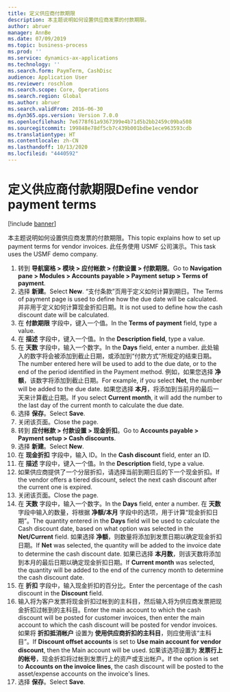 ```yaml
---
title: 定义供应商付款期限
description: 本主题说明如何设置供应商发票的付款期限。
author: abruer
manager: AnnBe
ms.date: 07/09/2019
ms.topic: business-process
ms.prod: ''
ms.service: dynamics-ax-applications
ms.technology: ''
ms.search.form: PaymTerm, CashDisc
audience: Application User
ms.reviewer: roschlom
ms.search.scope: Core, Operations
ms.search.region: Global
ms.author: abruer
ms.search.validFrom: 2016-06-30
ms.dyn365.ops.version: Version 7.0.0
ms.openlocfilehash: 7e6778f61a9367399e4b71d5b2bb2459c09ba508
ms.sourcegitcommit: 199848e78df5cb7c439b001bdbe1ece963593cdb
ms.translationtype: HT
ms.contentlocale: zh-CN
ms.lasthandoff: 10/13/2020
ms.locfileid: "4440592"
---
```

# <a name="define-vendor-payment-terms"></a><span data-ttu-id="eba7a-103">定义供应商付款期限</span><span class="sxs-lookup"><span data-stu-id="eba7a-103">Define vendor payment terms</span></span>

[!include [banner](../../includes/banner.md)]

<span data-ttu-id="eba7a-104">本主题说明如何设置供应商发票的付款期限。</span><span class="sxs-lookup"><span data-stu-id="eba7a-104">This topic explains how to set up payment terms for vendor invoices.</span></span> <span data-ttu-id="eba7a-105">此任务使用 USMF 公司演示。</span><span class="sxs-lookup"><span data-stu-id="eba7a-105">This task uses the USMF demo company.</span></span>

1. <span data-ttu-id="eba7a-106">转到 **导航窗格 > 模块 > 应付帐款 > 付款设置 > 付款期限**。</span><span class="sxs-lookup"><span data-stu-id="eba7a-106">Go to **Navigation pane > Modules > Accounts payable > Payment setup > Terms of payment**.</span></span>
2. <span data-ttu-id="eba7a-107">选择 **新建**。</span><span class="sxs-lookup"><span data-stu-id="eba7a-107">Select **New**.</span></span> <span data-ttu-id="eba7a-108">“支付条款”页用于定义如何计算到期日。</span><span class="sxs-lookup"><span data-stu-id="eba7a-108">The Terms of payment page is used to define how the due date will be calculated.</span></span> <span data-ttu-id="eba7a-109">并非用于定义如何计算现金折扣日期。</span><span class="sxs-lookup"><span data-stu-id="eba7a-109">It is not used to define how the cash discount date will be calculated.</span></span>  
3. <span data-ttu-id="eba7a-110">在 **付款期限** 字段中，键入一个值。</span><span class="sxs-lookup"><span data-stu-id="eba7a-110">In the **Terms of payment** field, type a value.</span></span>
4. <span data-ttu-id="eba7a-111">在 **描述** 字段中，键入一个值。</span><span class="sxs-lookup"><span data-stu-id="eba7a-111">In the **Description field**, type a value.</span></span>
5. <span data-ttu-id="eba7a-112">在 **天数** 字段中，输入一个数字。</span><span class="sxs-lookup"><span data-stu-id="eba7a-112">In the **Days** field, enter a number.</span></span> <span data-ttu-id="eba7a-113">此处输入的数字将会被添加到截止日期，或添加到“付款方式”所规定的结束日期。</span><span class="sxs-lookup"><span data-stu-id="eba7a-113">The number entered here will be used to add to the due date, or to the end of the period identified in the Payment method.</span></span> <span data-ttu-id="eba7a-114">例如，如果您选择 **净额**，该数字将添加到截止日期。</span><span class="sxs-lookup"><span data-stu-id="eba7a-114">For example, if you select **Net**, the number will be added to the due date.</span></span> <span data-ttu-id="eba7a-115">如果您选择 **本月**，将添加到当前月的最后一天来计算截止日期。</span><span class="sxs-lookup"><span data-stu-id="eba7a-115">If you select **Current month**, it will add the number to the last day of the current month to calculate the due date.</span></span>  
6. <span data-ttu-id="eba7a-116">选择 **保存**。</span><span class="sxs-lookup"><span data-stu-id="eba7a-116">Select **Save**.</span></span>
7. <span data-ttu-id="eba7a-117">关闭该页面。</span><span class="sxs-lookup"><span data-stu-id="eba7a-117">Close the page.</span></span>
8. <span data-ttu-id="eba7a-118">转到 **应付帐款 > 付款设置 > 现金折扣**。</span><span class="sxs-lookup"><span data-stu-id="eba7a-118">Go to **Accounts payable > Payment setup > Cash discounts**.</span></span>
9. <span data-ttu-id="eba7a-119">选择 **新建**。</span><span class="sxs-lookup"><span data-stu-id="eba7a-119">Select **New**.</span></span>
10. <span data-ttu-id="eba7a-120">在 **现金折扣** 字段中，输入 ID。</span><span class="sxs-lookup"><span data-stu-id="eba7a-120">In the **Cash discount** field, enter an ID.</span></span>
11. <span data-ttu-id="eba7a-121">在 **描述** 字段中，键入一个值。</span><span class="sxs-lookup"><span data-stu-id="eba7a-121">In the **Description** field, type a value.</span></span>
12. <span data-ttu-id="eba7a-122">如果供应商提供了一个分层折扣，请选择当前到期日后的下一个现金折扣。</span><span class="sxs-lookup"><span data-stu-id="eba7a-122">If the vendor offers a tiered discount, select the next cash discount after the current one is expired.</span></span>
13. <span data-ttu-id="eba7a-123">关闭该页面。</span><span class="sxs-lookup"><span data-stu-id="eba7a-123">Close the page.</span></span>
14. <span data-ttu-id="eba7a-124">在 **天数** 字段中，输入一个数字。</span><span class="sxs-lookup"><span data-stu-id="eba7a-124">In the **Days** field, enter a number.</span></span> <span data-ttu-id="eba7a-125">在 **天数** 字段中输入的数量，将根据 **净额/本月** 字段中的选项，用于计算“现金折扣日期”。</span><span class="sxs-lookup"><span data-stu-id="eba7a-125">The quantity entered in the **Days** field will be used to calculate the Cash discount date, based on what option was selected in the **Net/Current** field.</span></span> <span data-ttu-id="eba7a-126">如果选择 **净额**，则数量将添加到发票日期以确定现金折扣日期。</span><span class="sxs-lookup"><span data-stu-id="eba7a-126">If **Net** was selected, the quantity will be added to the invoice date to determine the cash discount date.</span></span> <span data-ttu-id="eba7a-127">如果已选择 **本月数**，则该天数将添加到本月的最后日期以确定现金折扣日期。</span><span class="sxs-lookup"><span data-stu-id="eba7a-127">If **Current month** was selected, the quantity will be added to the end of the currency month to determine the cash discount date.</span></span>  
15. <span data-ttu-id="eba7a-128">在 **折扣** 字段中，输入现金折扣的百分比。</span><span class="sxs-lookup"><span data-stu-id="eba7a-128">Enter the percentage of the cash discount in the **Discount** field.</span></span> 
16. <span data-ttu-id="eba7a-129">输入将为客户发票将现金折扣过帐到的主科目，然后输入将为供应商发票把现金折扣过帐到的主科目。</span><span class="sxs-lookup"><span data-stu-id="eba7a-129">Enter the main account to which the cash discount will be posted for customer invoices, then enter the main account to which the cash discount will be posted for vendor invoices.</span></span> <span data-ttu-id="eba7a-130">如果将 **折扣抵消帐户** 设置为 **使用供应商折扣的主科目**，则应使用该“主科目”。</span><span class="sxs-lookup"><span data-stu-id="eba7a-130">If **Discount offset accounts** is set to **Use main account for vendor discount**, then the Main account will be used.</span></span> <span data-ttu-id="eba7a-131">如果该选项设置为 **发票行上的帐号**，现金折扣将过帐到发票行上的资产或支出帐户。</span><span class="sxs-lookup"><span data-stu-id="eba7a-131">If the option is set to **Accounts on the invoice lines**, the cash discount will be posted to the asset/expense accounts on the invoice's lines.</span></span>  
17. <span data-ttu-id="eba7a-132">选择 **保存**。</span><span class="sxs-lookup"><span data-stu-id="eba7a-132">Select **Save**.</span></span>

